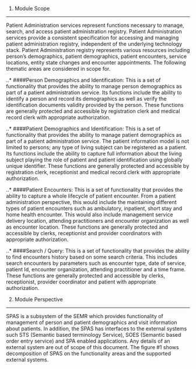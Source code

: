 1. Module Scope
---------------

Patient Administration services represent functions necessary to manage, search, and access patient administration registry. Patient Administration services provide a consistent specification for accessing and managing patient administration registry, independent of the underlying technology stack. Patient Administration registry represents various resources including person’s demographics, patient demographics, patient encounters, service locations, entity state changes and encounter appointments. The following thematic areas are considered in scope for.

..* ####Person Demographics and Identification: 
This is a set of functionality that provides the ability to manage person demographics as part of a patient administration service. Its functions include the ability to identify a person and record its demographics as well as verify the identification documents validity provided by the person. These functions are generally protected and accessible by registration clerk and medical record clerk with appropriate authorization.

..* ####Patient Demographics and Identification:
This is a set of functionality that provides the ability to manage patient demographics as part of a patient administration service. The patient information model is not limited to persons; any type of living subject can be registered as a patient. Its functions include the ability to capture full information about the living subject playing the role of patient and patient identification using globally unique identifier. These functions are generally protected and accessible by registration clerk, receptionist and medical record clerk with appropriate authorization.

..* ####Patient Encounters: 
This is a set of functionality that provides the ability to capture a whole lifecycle of patient encounter. From a patient administration perspective, this would include the maintaining different types of patient encounters such as ambulatory, inpatient, short stay and home health encounter. This would also include management service delivery location, attending practitioners and encounter organization as well as encounter location. These functions are generally protected and accessible by clerks, receptionist and provider coordinators with appropriate authorization.

..* ####Search / Query: 
This is a set of functionality that provides the ability to find encounters history based on some search criteria. This includes search encounters by parameters such as encounter type, date of service, patient Id, encounter organization, attending practitioner and a time frame. These functions are generally protected and accessible by clerks, receptionist, provider coordinator and patient with appropriate authorization.

2. Module Perspective
---------------------

SPAS is a subsystem of the SEMR which provides functionality of management of person and patient demographics and visit information about patients.  In addition, the SPAS has interfaces to the external systems such STS (Semantic based terminology Service), SOES (Semantic based order entry service) and SPA enabled applications. Any details of an external system are out of scope of this document. The figure #1 shows decomposition of SPAS on the functionality areas and the supported external systems.
